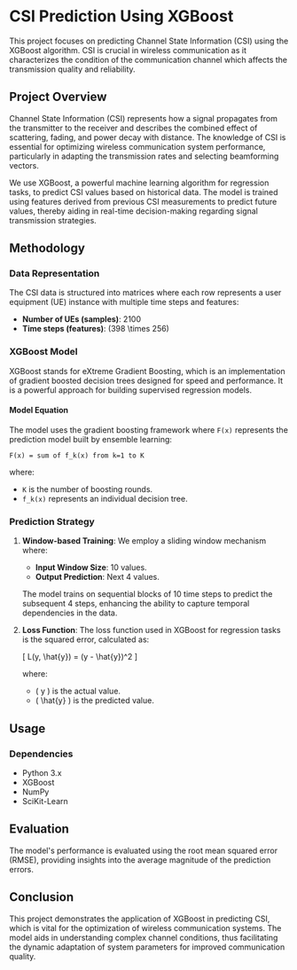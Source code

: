 # CSI Prediction Using XGBoost

This project focuses on predicting Channel State Information (CSI) using the XGBoost algorithm. CSI is crucial in wireless communication as it characterizes the condition of the communication channel which affects the transmission quality and reliability.

## Project Overview

Channel State Information (CSI) represents how a signal propagates from the transmitter to the receiver and describes the combined effect of scattering, fading, and power decay with distance. The knowledge of CSI is essential for optimizing wireless communication system performance, particularly in adapting the transmission rates and selecting beamforming vectors.

We use XGBoost, a powerful machine learning algorithm for regression tasks, to predict CSI values based on historical data. The model is trained using features derived from previous CSI measurements to predict future values, thereby aiding in real-time decision-making regarding signal transmission strategies.

## Methodology

### Data Representation

The CSI data is structured into matrices where each row represents a user equipment (UE) instance with multiple time steps and features:

- **Number of UEs (samples)**: 2100
- **Time steps (features)**: \(398 \times 256\)

### XGBoost Model

XGBoost stands for eXtreme Gradient Boosting, which is an implementation of gradient boosted decision trees designed for speed and performance. It is a powerful approach for building supervised regression models.


#### Model Equation

The model uses the gradient boosting framework where `F(x)` represents the prediction model built by ensemble learning:

```
F(x) = sum of f_k(x) from k=1 to K
```

where:
- `K` is the number of boosting rounds.
- `f_k(x)` represents an individual decision tree.


### Prediction Strategy

1. **Window-based Training**: We employ a sliding window mechanism where:
   - **Input Window Size**: 10 values.
   - **Output Prediction**: Next 4 values.

   The model trains on sequential blocks of 10 time steps to predict the subsequent 4 steps, enhancing the ability to capture temporal dependencies in the data.

2. **Loss Function**: The loss function used in XGBoost for regression tasks is the squared error, calculated as:

   \[ L(y, \hat{y}) = (y - \hat{y})^2 \]

   where:
   - \( y \) is the actual value.
   - \( \hat{y} \) is the predicted value.

## Usage

### Dependencies
- Python 3.x
- XGBoost
- NumPy
- SciKit-Learn


## Evaluation

The model's performance is evaluated using the root mean squared error (RMSE), providing insights into the average magnitude of the prediction errors.

## Conclusion

This project demonstrates the application of XGBoost in predicting CSI, which is vital for the optimization of wireless communication systems. The model aids in understanding complex channel conditions, thus facilitating the dynamic adaptation of system parameters for improved communication quality.
